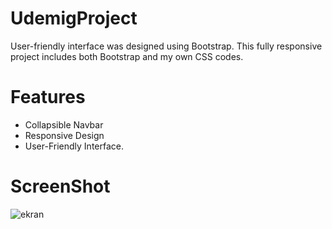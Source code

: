 # UdemigProject

User-friendly interface was designed using Bootstrap. This fully responsive project includes both Bootstrap and my own CSS codes.

# Features

- Collapsible Navbar
- Responsive Design
- User-Friendly Interface.

# ScreenShot

![ekran](https://github.com/TugbaKes55/UdemigProject/assets/170290830/9a3a9f41-b335-4c7a-b329-8c360b7600ab)






